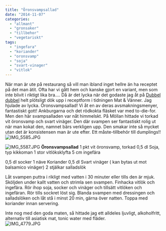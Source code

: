 ```yaml
---
title: "Öronsvampsallad"
date: "2014-11-07"
categories: 
  - "allmant"
  - "gronsaker"
  - "tillbehor"
  - "vegetariskt"
tags: 
  - "ingefara"
  - "koriander"
  - "oronsvamp"
  - "soja"
  - "svart-vinager"
  - "vitlok"
---
```


När man är ute på restaurang så vill man ibland inget hellre än ha receptet på det man ätit. Ofta har vi gått hem och kanske gjort en variant, men som inte blivit i riktigt lika bra.... Då är det lycka när det godaste jag åt på [Dubbel dubbel](https://www.dubbeldubbel.se/restaurang/simrishamnsgatan/) helt plötsligt dök upp i receptform i tidningen Mat & Vänner. Jag hjulade av lycka. Öronsvampsallad! Vi åt en av deras avsmakningsmenyer, fantastiskt gott! Ankburgarna och det rödkokta fläsket var med to-die-for. Men den här svampsalladen var nåt himmelskt. På Möllan hittade vi torkad vit öronsvamp och svart vinäger. Den där svampen ser fantastiskt rolig ut när man kokat den, namnet bärs verkligen upp. Den smakar inte så mycket utan det är konsistensen man är ute efter. Ett måste-tillbehör till dumplings!!  
![IMG_5585.JPG](/static/img/IMG_5585.jpg)
  
![IMG_5587.JPG](/static/img/IMG_5587.jpg)
**Öronsvampsallad** 1 pkt vit öronsvamp, torkad 0,5 dl Soja, typ kikkoman 1 stor vitlöksklyfta 5 cm ingefära

0,5 dl socker 1 näve Koriander 0,5 dl Svart vinäger ( kan bytas ut mot balsamico vinäger) 2 stjälkar salladslök

Låt svampen puttra i rikligt med vatten i 30 minuter eller tills den är mjuk. Sköljden under kallt vatten och strimla sen svampen. Finhacka vitlök och ingefära. Rör ihop soja, socker och vinäger och tillsätt vitlöken och ingefäran. Rör tills sockret löst sig. Blanda svampen med dressingen och salladslöken och låt stå i minst 20 min, gärna över natten. Toppa med koriander innan servering.

Inte nog med den goda maten, så hittade jag ett alldeles ljuvligt, alkoholfritt, alternativ till asiatisk mat, tonic water med fläder.  
![IMG_4779.JPG](/static/img/IMG_4779.jpg)
